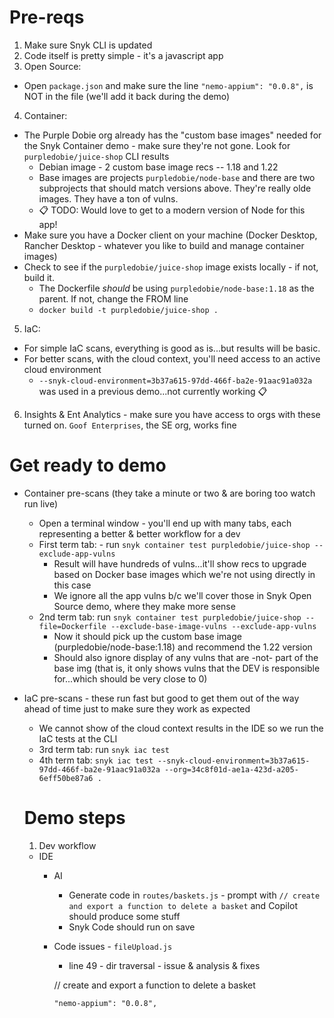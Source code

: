 # Pre-reqs
1. Make sure Snyk CLI is updated
2. Code itself is pretty simple - it's a javascript app
3. Open Source:
  * Open `package.json` and make sure the line `"nemo-appium": "0.0.8",` is NOT in the file (we'll add it back during the demo)
4. Container:
  * The Purple Dobie org already has the "custom base images" needed for the Snyk Container demo - make sure they're not gone. Look for `purpledobie/juice-shop` CLI results
    * Debian image - 2 custom base image recs -- 1.18 and 1.22
    * Base images are projects `purpledobie/node-base` and there are two subprojects that should match versions above. They're really olde images. They have a ton of vulns. 
    * 📋 TODO: Would love to get to a modern version of Node for this app!
  * Make sure you have a Docker client on your machine (Docker Desktop, Rancher Desktop - whatever you like to build and manage container images)
  * Check to see if the `purpledobie/juice-shop` image exists locally - if not, build it.
    * The Dockerfile _should_ be using `purpledobie/node-base:1.18` as the parent. If not, change the FROM line
    * `docker build -t purpledobie/juice-shop .`
5. IaC:
  * For simple IaC scans, everything is good as is...but results will be basic.
  * For better scans, with the cloud context, you'll need access to an active cloud environment
    * `--snyk-cloud-environment=3b37a615-97dd-466f-ba2e-91aac91a032a` was used in a previous demo...not currently working 📋
6. Insights & Ent Analytics - make sure you have access to orgs with these turned on. `Goof Enterprises`, the SE org, works fine


# Get ready to demo
* Container pre-scans (they take a minute or two & are boring too watch run live)
  * Open a terminal window - you'll end up with many tabs, each representing a better & better workflow for a dev
  * First term tab: - run `snyk container test purpledobie/juice-shop --exclude-app-vulns`
    * Result will have hundreds of vulns...it'll show recs to upgrade based on Docker base images which we're not using directly in this case
    * We ignore all the app vulns b/c we'll cover those in Snyk Open Source demo, where they make more sense
  * 2nd term tab: run `snyk container test purpledobie/juice-shop --file=Dockerfile --exclude-base-image-vulns --exclude-app-vulns`
    * Now it should pick up the custom base image (purpledobie/node-base:1.18) and recommend the 1.22 version
    * Should also ignore display of any vulns that are -not- part of the base img (that is, it only shows vulns that the DEV is responsible for...which should be very close to 0)
* IaC pre-scans - these run fast but good to get them out of the way ahead of time just to make sure they work as expected
  * We cannot show of the cloud context results in the IDE so we run the IaC tests at the CLI
  * 3rd term tab: run `snyk iac test`
  * 4th term tab: `snyk iac test --snyk-cloud-environment=3b37a615-97dd-466f-ba2e-91aac91a032a --org=34c8f01d-ae1a-423d-a205-6eff50be87a6 .`

  # Demo steps
  1. Dev workflow
    * IDE
      * AI
        * Generate code in `routes/baskets.js` - prompt with `// create and export a function to delete a basket` and Copilot should produce some stuff
        * Snyk Code should run on save
      * Code issues - `fileUpload.js`
        * line 49 - dir traversal - issue & analysis & fixes


        // create and export a function to delete a basket

        `"nemo-appium": "0.0.8",`

    

